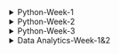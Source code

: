  
<details>
<summary>Python-Week-1</summary><br>
 Day 1: INTRODUCTION AND ONBOARDING <br>
-We were taught how to install Python and Jupyter Notebook.<br>
-After installing the two we learnt about the use of neccessary prompts and ran a code on Jupyter.<br>
-I have also learnt that Jupyter is Python IDE(Integrated Development Environment).<br>
-Python may be used with any code editors, however, I will be using Jupyter Notebook.<br>
-There is a command that is used to access stored files which is, cd command. It is used to change directory.<br>
<br>
INTRODUCTION TO PYTHON:
 *Integers:
  -In this section I was struggling to understand an exercise on binary system and hexadecimal strings.
    Here is an example of the first problem I struggled with how my understand now:
     int('100', 2)
     Answer=4
     -Here I struggled to understand where the four was coming from, however now I do understand that in the binanry system, each digit 
      represents a power of 2. The first digit represents 2^0 which is 1, the next digit in the middle represents 2^1 which is 2, and the 
      last digit represents 2^2 which is 4.

      So the binary number 100 can be interpreted as follows:
       * 1 the first digit represents 2^2, which equals to 4
       * 0 in the middle represents 2^1, which equals to 0.
       * 0 in the last digit represents 2^0, which equals to 1.
         **Adding these up gives us: 4 + 0 + 0 = 4 , meaning 100 is equilavent to 4.
 -Second exercixe I struggled with under integers was this one:
    int('1ab', 16)
    *1ab is a hexadecimal string
    *16 is th base of specified for hexadecimal representation.

    *1 represents the value 1 in hex.
    *a represents the value 10 in hex.
    *b represents the value 11 in hex.
    *if we had another letter which was c, it would have hasd the value of 12.

    -Operators
     -Learnt the use of operators which is to manipulate and perform actions on data. Did an exercise using arithmetic operators as well as operators with strings.

*Data Structures
 *Did an intro to structures exercise.
 * Learnt about lists which may contain any data type, including a list within a list.
 * Lists may be useful when you need to  store large amount of data more efficienctly in memory.
 * Learnt what a dictionary, defined as a collection of key-value pairs. Dictionaries are declared using curly braces and accessed using keys.
   **Lists:
    -myList = [1,2,3,4,5]
     myList = [3:] - Start from index 3 but the end is not specified so it displays all variables from index to the end.
     myList = [0:6:2]- Start from from 0 to 6(exclusive). Using steps of 2.
     myList[::2] - Steps by 2. The start is not specified as well as the end, so it will display all variables from start to end.

   - for i in range(100): - Creates a sequence of numbers from 0 to 99(inclusive). So zero is also included( at index 0), which makes up to 100 numbers.
   
*Control Flow
 **Conditional Statements:
 *If/Else statement
   * Allows you to execute a block of code conditionally based on whether a certain condition is true or false
     **It has the synatax:
         a=3
         b=200
          if b > a:
            print("b is greater than a")
     *If statement can also be extended to with elif and else.

*For Loops
  *Used when the number of iterations is known in advance.
  *It consists of an initialization statement, a condition and an iteration statement. The loop executes as long as the statement is true.

*While Loops
 *Condition is evaluated before each iteration of the loop. If thew statement is true, the loop body is executed. If false the loop will terminate.

Pass
 *It is a null operation, nothing happens when it is executed.
 *It is used as a placeholder where some code is required but no action needs to be taken.

 Continue
  *Skips over certain lines within a loop, use the continue statement. Which will skip over any line that comes after it and jump back to the top of the loop to start the next iteration.

Break
 *I f you want to exit the early, use the break statement which will exit the loop and move on to the next line of code.

Functions
 *A function is defined using the keyword def ( define) 
   def my_function():
    print("Hello from a function")

  my_function()
</details>
<details>
<summary>Python-Week-2</summary><br><br>
A function is  block of code that performs a specific task when the function is called. Functions are used to make code reusable, better organized, and more readable. They are composed of a name and parameters, which are denoted by the def statement: def MyFunction(num1, num2)<br>
Funcitions can have parameters and return values.<br>
There are FOUR basic types of functions in Python:
  -built-in function whichs which are an important part of Python.
  -functions that come from pre-installed modules.
  -user-defined functions which are written by users.
  -the lambda functions.<br><br>
  
-When you invoke a function, Python remembers the place where it happened and jumps into the invoked function.
-The body of the function is then executed.
-Reaching at the end of the function forces Python to return to the place directly after the point of invocation.<br>
-When you try to invoke a function before you define it, the NameError exception is thrown.<br>
 Example: hi()
          def hi():
           print("hi!")<br><br>
  Basic Function syntax:
   def  message():
     print("Enter next values:")
   print("We start here.")
   message()
   print("The end is here.")
   <br>
   Parameters and Arguments:<br>
   
   Parameters- Valriable defined within the parantheses during a function definition. They are written when declaring a function.
     Example: def sum(a, b) #parameters
                 print(a + b)
              sum(1, 2)
   <br>
   Argument- Value that is passed to a function when it is called. It might be a variable, value or object passed to a function or method as input.
   Example: def sum(a, b) 
                 print(a + b)
              sum(1, 2) #arguments
  <br>
  Types of arguments in python:
   - Positional arguments
   - Keyword arguments
     <br>
    Positional arguments:
      -Needed to be included in a proper order, the first argument is always listed first when the function is called, second argument needs to be called second and so on.
     <br>
     Keyword arguments:
      -It is an argument passed to a function or method which is preceded by a keyword and an equal sign. The order of the keyword with respect to another keyword does not matter because values are being explicitly assigned.
      -In order to handle keyword arguments, a method called kwargs can be used.
      -Keyword arguments have keys and values and can be passed in any order, so a dictionary is a more appropriate data strucutre for referencing them.

     Variables and Scope
      Function Scope:
       locals()-A function that allows access to all variables within a function without any asterisks. It is called locals because the variable it uses are only accessible locally within a function.<br>
       Docstring-The first string after the function is called the Document string or docstring. Ii is used to describe the functionality of the function. The use of a docstring optional but it is considered agood practice.
         Syntax:
           print(function_name._doc_)
  <br>
  Function within a function
  -Afunction thst is defined inside another function is known as the inner function or nested fuction. Nested functions can access variables of the enclosing scope. Inner functions are used so thst they can be protected from ecerything happening outside the function.
    Syntax: def f1():
              s='I love GeeksforGeeks'
             def f2():
               print(s)
             f2()
            f1()

Handling Errors and Exceptions
 -Errors in Python can be of two types i.e Syntax and Exceptions. Errors are problems in a program due to which program will stop the execution. Wjile exceptions are raised when some internal events occur which change the normal flow of the program.  <br>
 There are different types of exceptions:
  -SyntaxError
  -TypeError
  -NameError
  -IndexError
  -ValueError
  -KeyError
  -AttributeError
  -IOError
  ZeroDivisionError
  -ImportError
  <br>

  Difference between syntax error and exceptions
   -Syntax error- This error is caused by the wrong syntax in the code. It leads to termination of the program.<br>
   -Exceptions: Theyare raised when the program is syntactically correct, but the code results in an error. This error does not stop the execution of the program, however, it changes the normal flow of the program.<br>

   Try and Except Statements- Catching Exceptions
    -These two statements are used to catch and handle exceptions in Python. Statements that can raise exceptions are kept inside the try clause and the statements that are written inside except clause.
    -Use Case: Include a title, an actor (a user or system), and a scenario that describes how a goal is achieved. The scenario can be written as a paragraph or a list of steps in simple language. 
      
</details>
<details>
<summary>Python-Week-3</summary><br><br>

  On this week we learnt about the importance of project planning as were preparing to build and present our projects. This includes a GUI which is a graphical user interface for our projects.The project planning, the inspiration of the project as well as the aim.
![image](https://github.com/Mangokazi/Python-Week-1/assets/162969644/61e57cb5-97b4-4a1a-8ed1-286c7f3f02a9)
<br>
Stub code: Stub code is a piece of program used in software development to1234:
Stand in for some other programming functionality.
Simulate the behavior of existing code (such as a procedure on a remote machine).
Be a temporary substitute for yet-to-be-developed code.
Translate parameters sent between the client and server during a remote procedure call in distributed computing.
Convert parameters during a remote procedure call (RPC).
Be used as "placeholders" for specific applications that haven't been built yet.<br>

GUI Design planning: Planning a GUI design involves several steps:
Define the purpose: Understand what the application is supposed to do and what problems it will solve.
Understand the users: Know who will use the application and what their needs are.
Sketch out ideas: Create rough sketches of the GUI to explore different designs.
Create wireframes: Develop wireframes to establish the layout and elements of the interface.
Choose a color scheme and typography: Select colors and fonts that align with the brand and improve readability.
Develop prototypes: Build interactive prototypes to test functionality and user experience.
User testing: Conduct user testing to gather feedback and make necessary adjustments.
</details>
<details>
<summary>Data Analytics-Week-1&2</summary><br>
  

## Module 1: The Basics of Data
### Chapter 1: The Data Analyst
* What is data analytics?
  -Data analytics is the process of examining large sets of data to uncover patterns, trends, correlations, and insights that can be used to make informed decisions. It involves various techniques and tools to analyze data, including statistical analysis, machine learning algorithms, and data mining. It improves efficiency, effectiveness and profitability of work.
* The role of Data Analysts:
 -It is to transform raw data into actionable insights that guide decision-making processes within an organization. This involves several key responsibilities and skills.
  1. Data Collection:
     -Sourcing data from various channels, including databases, spreasdsheets, and external sources.
     -Cleaning and organising rthe data to ensure it is accurate, consistent, ready for analysis.
  2. Data analysis:
     -Employing statistical methods, machine learning techiques, or other analytical tools to interpret data.
     -Identifying trends, patterns, correlations that might notbe immediately obvious.
  3. Data visualization and storytelling:
     -Creating visual representations of the data, such as charts, graphs, and dashboards, to make complex information easily understandable,
     -Articulating findings in a compelling narrative to communicate the significance of the data to stakeholders.
  4. Decision Support:
     -Making recommendations based on data-driven insights to help guide business decisions,
     -Providing context around the data, including potential implications and future trends.
  5. Collaboration and Communication:
     -Working closely with other departments, such as marketing, finance, and operations, to understand their data needs and provide insights,
     -Effectively communicating complex data findings in a clear and concise manner to non-technical stakeholders,
  6. Continuous Learning and Adaptation:
     -Keeping up-to-date with the latest industry trends, tools, and technologies in data analysis.
     -Adapting to new types of data and analytical methods as the organization's needs evolve.
  * The analytics process:
     Data acquisition>> cleaning & manipulation>> analysis>> visualization>> reporting & communication
  * Analytics Techniques :
    - Descriptive Analytics
    - Predictive Analytics
    - Prescriptive Analytics
  *Role of Data Governance:Ensures the quality, security, and privacy of data throughout it's lifecycle.<br>
  ### Chapter 2: Understanding data
   * Data Types:  A data element is an attribute about a person, place, or thing containing data within a range of values. Data elements also describe characteristics of activities, including orders, transactions, and events.
   -  A data type limits the values a data element can have.
   *Tabular Data: abular data is data organized into a table, made up of columns and rows.
* Structured Data Structures:Structured data is tabular in nature and organized into rows and columns. Structured data is what typically comes to mind when looking at a spreadsheet. With clearly defined column headings, spreadsheets are easy to work with and understand. In a spreadsheet, cells are where columns and rows intersect.
  ![image](https://github.com/Mangokazi/Python-Week-1/assets/162969644/f7b9e1ec-645e-4b19-99d7-62abed108a14)
*Different data types:
-Numeric data
-Categorical data
-Text data
-Temporal data
-Spatial data
*Character Sets:
-Numeric
-Whole numbers
-Rational numbers
-Date and time
-Currently
*Unstructured data sets:
-Binary
-Audio
-Images
-Video
-Large text
*Structed Data
*Unstructured Data<br>
## Module 2: Data Preparation and Exploration
### Chapter 3: Databases and Data Acquisition
*Relational database:
-Relational databases store data in structured tables with rows and columns, where each row represents a record and each column represents a specific attribute or field.
Data in relational databases follows a predefined schema, which defines the structure, data types, and relationships between tables.
Relational databases use SQL (Structured Query Language) for querying and managing data.
Examples of relational database management systems (RDBMS) include MySQL, PostgreSQL, Oracle Database, Microsoft SQL Server, and SQLite.
Relational databases are well-suited for applications that require ACID (Atomicity, Consistency, Isolation, Durability) transactions, complex queries, and strong data consistency guarantees.

*Nonrelational databases:
-Nonrelational databases, also known as NoSQL databases, are designed to handle large volumes of unstructured or semi-structured data and provide flexible data models.
Unlike relational databases, NoSQL databases do not strictly adhere to a predefined schema, allowing for dynamic schema evolution and schema-less data storage.
NoSQL databases support various data models, including document-oriented, key-value, column-family, and graph databases, catering to different types of data and use cases.
Examples of NoSQL databases include MongoDB (document-oriented), Apache Cassandra (column-family), Redis (key-value), Neo4j (graph), and Amazon DynamoDB (document-oriented and key-value).
NoSQL databases are often chosen for applications that require scalability, high availability, and flexible data models, such as web applications, real-time analytics, and content management systems.
*Entity-Relationship Diagram:
-An Entity-Relationship Diagram (ERD) is a visual representation of the entities and relationships within a database. It's a powerful tool for database design as it helps to visualize the structure of the database and understand how different entities are related to each other.

In an ERD, entities are represented by rectangles, and relationships between entities are represented by lines connecting them. Each entity has attributes, which are the properties or characteristics of the entity. Attributes are typically listed within the entity rectangle.
Entities: Entities represent the real-world objects or concepts that are modeled in the database. For example, in a university database, entities might include Student, Course, and Instructor.

Relationships: Relationships represent how entities are connected or related to each other. There are different types of relationships, such as one-to-one, one-to-many, and many-to-many. For example, a Student entity might have a relationship with a Course entity indicating that a student can enroll in multiple courses.

Attributes: Attributes represent the properties or characteristics of entities. Each entity has its own set of attributes. For example, attributes of a Student entity might include StudentID, Name, and DateOfBirth.<br>
         ![image](https://github.com/Mangokazi/Python-Week-1/assets/162969644/02010eea-7bfe-447a-889d-5daeb3a1119a)
*Cardinality:
-Cardinality refers to the relationship between two entities, showing how many instances of one entity relate to instances in another entity. You specify cardinality in an ERD with various line endings. The first component of the terminator indicates whether the relationship between two entities is optional or required. The second component indicates whether an entity instance in the first table is associated with a single entity instance in the related table or if an association can exist with multiple entity instances. <br>
         ![image](https://github.com/Mangokazi/Python-Week-1/assets/162969644/21f79a92-0d63-45e9-8485-83c82e5afef3)
*Data Manipulation
-When manipulating data, one of four possible actions occurs:
-Create new data.
-Read existing data.
-Update existing data.
-Delete existing data.<br>

Reading and manipulating data is commonplace on the path to creating insights. To that end, we will focus on options that affect reading data. Before jumping in, it is helpful to understand the syntax of a query.
![image](https://github.com/Mangokazi/Python-Week-1/assets/162969644/fd909233-2461-45d0-8d9f-66c8169cbddb)
*Select:
-The SELECT clause is used to retrieve data from a database. It is one of the fundamental clauses in SQL queries. 
Example:
SELECT column1, column2, ...
FROM table_name;
 <br>
 *From:
 -The FROM clause in a query identifies the source of data, which is frequently a database table. Both the SELECT and FROM clauses are required for a SQL statement to return data, as follows:
<br>
*Filtering:
-Filtering in SQL is done using the WHERE clause within the SELECT statement. The WHERE clause allows you to specify conditions that the rows must meet in order to be included in the result set. 
Example:
SELECT column1, column2, ...
FROM table_name
WHERE condition;
<br>
*Sorting:
-Sorting in SQL is done using the ORDER BY clause within the SELECT statement. The ORDER BY clause allows you to specify the order in which the result set should be sorted based on one or more columns.
Example:
SELECT column1, column2, ...
FROM table_name
ORDER BY column_name [ASC | DESC];
<br>
*Date funtions:
-SQL provides various date functions to manipulate and work with date and time data. Some commonly used date functions include:
*Current date: SELECT CURRENT_DATE;
*Current time: SELECT CURRENT_TIME;
*CURRENT_TIMESTAMP: SELECT CURRENT_TIMESTAMP;
*DATE_FORMAT: SELECT DATE_FORMAT(date_column, 'format_string') FROM table_name;
*DATE_ADD: SELECT DATE_ADD(date_column, INTERVAL 1 DAY) FROM table_name;
*DATE_SUB: SELECT DATE_SUB(date_column, INTERVAL 1 MONTH) FROM table_name;
*DATEDIFF: SELECT DATEDIFF(end_date, start_date) FROM table_name;
*DATE: SELECT DATE(datetime_column) FROM table_name;
*EXTRACT: SELECT EXTRACT(YEAR FROM date_column) FROM table_name;
<br>
*Logical Functions:







</details>
